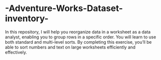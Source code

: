 # -Adventure-Works-Dataset-inventory-
In this repository, I will help you reorganize data in a worksheet as a data analyst, enabling you to group rows in a specific order. You will learn to use both standard and multi-level sorts. By completing this exercise, you’ll be able to sort numbers and text on large worksheets efficiently and effectively.
